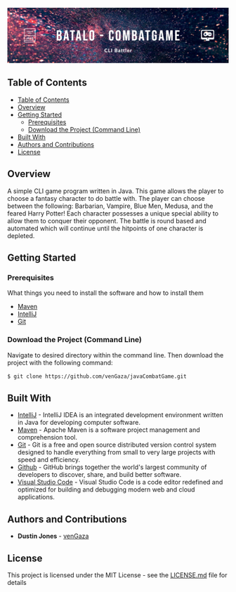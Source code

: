 ![Alt text](batalo.png?raw=true "Batalo | Java Combat Game")

## Table of Contents
- [Table of Contents](#table-of-contents)
- [Overview](#overview)
- [Getting Started](#getting-started)
  - [Prerequisites](#prerequisites)
  - [Download the Project (Command Line)](#download-the-project-command-line)
- [Built With](#built-with)
- [Authors and Contributions](#authors-and-contributions)
- [License](#license)


## Overview
A simple CLI game program written in Java. This game allows the player to choose a fantasy character to do battle with. The player can choose between the following: Barbarian, Vampire, Blue Men, Medusa, and the feared Harry Potter! Each character possesses a unique special ability to allow them to conquer their opponent. The battle is round based and automated which will continue until the hitpoints of one character is depleted. 

## Getting Started

### Prerequisites

What things you need to install the software and how to install them

  - [Maven](https://maven.apache.org/) 
  - [IntelliJ](https://www.jetbrains.com/idea/)
  - [Git](https://git-scm.com/) 

### Download the Project (Command Line)

Navigate to desired directory within the command line. Then download the project with the following command:

```bash
$ git clone https://github.com/venGaza/javaCombatGame.git
```

## Built With
* [IntelliJ](https://www.jetbrains.com/idea/) - IntelliJ IDEA is an integrated development environment written in Java for developing computer software.
* [Maven](https://maven.apache.org/) - Apache Maven is a software project management and comprehension tool. 
* [Git](https://git-scm.com/) - Git is a free and open source distributed version control system designed to handle everything from small to very large projects with speed and efficiency.
* [Github](https://github.com/) - GitHub brings together the world's largest community of developers to discover, share, and build better software.
* [Visual Studio Code](https://code.visualstudio.com/) - Visual Studio Code is a code editor redefined and optimized for building and debugging modern web and cloud applications.

## Authors and Contributions
- **Dustin Jones** - [venGaza](https://github.com/venGaza)

## License

This project is licensed under the MIT License - see the [LICENSE.md](LICENSE.md) file for details